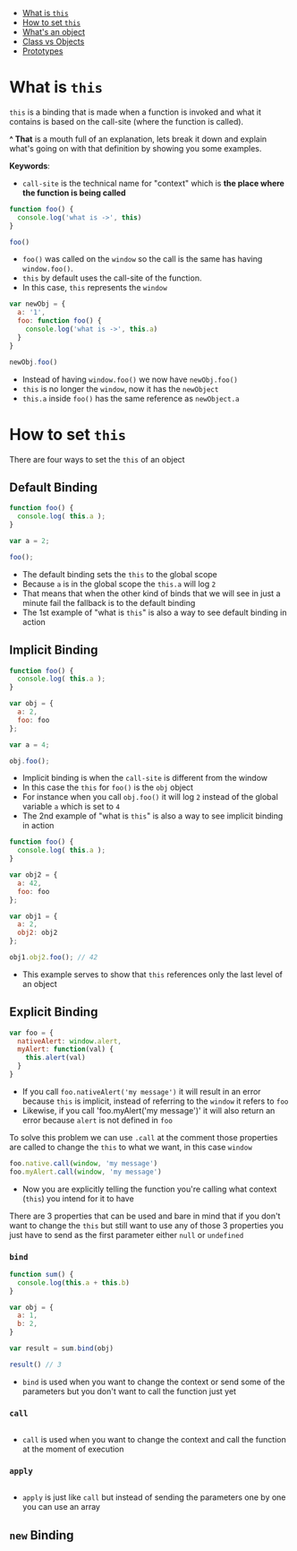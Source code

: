  * [What is `this`](this-and-object-prototypes#what-is-this)
 * [How to set `this`](this-and-object-prototypes#how-to-set-this)
 * [What's an object]()
 * [Class vs Objects]()
 * [Prototypes]()

# What is `this`

`this` is a binding that is made when a function is invoked and what it contains is based on the call-site (where the function is called).

**^ That** is a mouth full of an explanation, lets break it down and explain what's going on with that definition by showing you some examples.

**Keywords**:
- `call-site` is the technical name for "context" which is **the place where the function is being called**

```javascript
function foo() {
  console.log('what is ->', this)
}

foo()
```

- `foo()` was called on the `window` so the call is the same has having `window.foo()`.
- `this` by default uses the call-site of the function.
- In this case, `this` represents the `window`

```javascript
var newObj = {
  a: '1',
  foo: function foo() {
    console.log('what is ->', this.a)
  }
}

newObj.foo()
```

- Instead of having `window.foo()` we now have `newObj.foo()`
- `this` is no longer the `window`, now it has the `newObject`
- `this.a` inside `foo()` has the same reference as `newObject.a`

# How to set `this`

There are four ways to set the `this` of an object

## Default Binding

```javascript
function foo() {
  console.log( this.a );
}

var a = 2;

foo();
```
- The default binding sets the `this` to the global scope
- Because `a` is in the global scope the `this.a` will log `2`
- That means that when the other kind of binds that we will see in just a minute fail the fallback is to the default binding
- The 1st example of "what is `this`" is also a way to see default binding in action

## Implicit Binding

```javascript
function foo() {
  console.log( this.a );
}

var obj = {
  a: 2,
  foo: foo
};

var a = 4;

obj.foo();
```

- Implicit binding is when the `call-site` is different from the window
- In this case the `this` for `foo()` is the `obj` object
- For instance when you call `obj.foo()` it will log `2` instead of the global variable `a` which is set to `4`
- The 2nd example of "what is `this`" is also a way to see implicit binding in action

```javascript
function foo() {
  console.log( this.a );
}

var obj2 = {
  a: 42,
  foo: foo
};

var obj1 = {
  a: 2,
  obj2: obj2
};

obj1.obj2.foo(); // 42
```

- This example serves to show that `this` references only the last level of an object

## Explicit Binding

```javascript
var foo = {
  nativeAlert: window.alert,
  myAlert: function(val) {
    this.alert(val)
  }
}
```

- If you call `foo.nativeAlert('my message')` it will result in an error because `this` is implicit, instead of referring to the `window` it refers to `foo`
- Likewise, if you call 'foo.myAlert('my message')' it will also return an error because `alert` is not defined in `foo`

To solve this problem we can use `.call` at the comment those properties are called to change the `this` to what we want, in this case `window`

```javascript
foo.native.call(window, 'my message')
foo.myAlert.call(window, 'my message')
```

- Now you are explicitly telling the function you're calling what context (`this`) you intend for it to have

There are 3 properties that can be used and bare in mind that if you don't want to change the `this` but still want to use any of those 3 properties you just have to send as the first parameter either `null` or `undefined`

### `bind`

```javascript
function sum() {
  console.log(this.a + this.b)
}

var obj = {
  a: 1,
  b: 2,
}

var result = sum.bind(obj)

result() // 3
```

- `bind` is used when you want to change the context or send some of the parameters but you don't want to call the function just yet

### `call`

```javascript

```

- `call` is used when you want to change the context and call the function at the moment of execution 

### `apply`

```javascript

```

- `apply` is just like `call` but instead of sending the parameters one by one you can use an array

## `new` Binding
